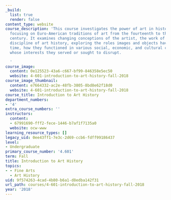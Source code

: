 ```yaml
---
_build:
  list: true
  render: false
content_type: website
course_description: 'This course investigates the power of art in historical perspective,
  focusing on Euro-American traditions of art from the fourteenth to the twenty-first
  century. It examines changing conceptions of the artist, the work of art, and the
  discipline of art history, exploring the roles images and objects have played over
  time, how they functioned in various social, economic, and cultural contexts, and
  whose interests they served or sought to disrupt.

  '
course_image:
  content: 0e125523-43a6-c667-bf99-846358e5ec50
  website: 4-601-introduction-to-art-history-fall-2018
course_image_thumbnail:
  content: e7664332-ac2e-48fb-3805-8bd8e62f18d0
  website: 4-601-introduction-to-art-history-fall-2018
course_title: Introduction to Art History
department_numbers:
- '4'
extra_course_numbers: ''
instructors:
  content:
  - 67991690-fff2-fece-1446-b7af1f7135a0
  website: ocw-www
learning_resource_types: []
legacy_uid: 0ee43ff1-7e3c-2d69-ccb6-fdff99186437
level:
- Undergraduate
primary_course_number: '4.601'
term: Fall
title: Introduction to Art History
topics:
- - Fine Arts
  - Art History
uid: 9f574263-4cad-4b80-b6a1-d8edba142f31
url_path: courses/4-601-introduction-to-art-history-fall-2018
year: '2018'
---
```

